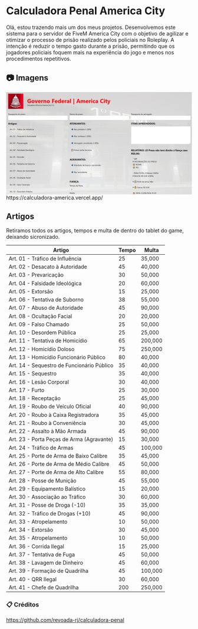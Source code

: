 # Calculadora Penal America City

Olá, estou trazendo mais um dos meus projetos. Desenvolvemos este sistema para o servidor de FiveM America City com o objetivo de agilizar e otimizar o processo de prisão realizado pelos policiais no Roleplay. A intenção é reduzir o tempo gasto durante a prisão, permitindo que os jogadores policiais foquem mais na experiência do jogo e menos nos procedimentos repetitivos.

## 📷 Imagens

<img align="center" src="1.png">
https://calculadora-america.vercel.app/

## Artigos

Retiramos todos os artigos, tempos e multa de dentro do tablet  do game, deixando sicronizado.

|  Artigo | Tempo | Multa |
| ------------- | ------------- | ------------- |
Art. 01 - Tráfico de Influência	| 25 |	35,000
Art. 02 - Desacato à Autoridade	| 45 |	40,000
Art. 03 - Prevaricação	| 30 |	50,000
Art. 04 - Falsidade Ideológica	| 20 |	60,000
Art. 05 - Extorsão	| 15 |	25,000
Art. 06 - Tentativa de Suborno	| 38 |	55,000
Art. 07 - Abuso de Autoridade	| 45 |	90,000
Art. 08 - Ocultação Facial	| 20 |	20,000
Art. 09 - Falso Chamado	| 25 |	50,000
Art. 10 - Desordem Pública	| 25 |	25,000
Art. 11 - Tentativa de Homicídio	| 65 |	200,000
Art. 12 - Homicídio Doloso	| 75 |	250,000
Art. 13 - Homicídio Funcionário Público	| 80 |	40,000
Art. 14 - Sequestro de Funcionário Público	| 35 |	40,000
Art. 15 - Sequestro	| 35 |	40,000
Art. 16 - Lesão Corporal	| 30 |	40,000
Art. 17 - Furto	| 25 |	30,000
Art. 18 - Receptação	| 25 |	45,000
Art. 19 - Roubo de Veículo Oficial	| 40 |	90,000
Art. 20 - Roubo à Caixa Registradora	| 35 |	45,000
Art. 21 - Roubo à Conveniência	| 30 |	45,000
Art. 22 - Assalto à Mão Armada	| 45 |	90,000
Art. 23 - Porta Peças de Arma (Agravante)	| 15 |	30,000
Art. 24 - Tráfico de Armas	| 45 |	100,000
Art. 25 - Porte de Arma de Baixo Calibre	| 35 |	45,000
Art. 26 - Porte de Arma de Médio Calibre	| 45 |	50,000
Art. 27 - Porte de Arma de Alto Calibre	| 55 |	80,000
Art. 28 - Posse de Munição	| 45 |	55,000
Art. 29 - Equipamento Balístico	| 15 |	20,000
Art. 30 - Associação ao Tráfico	| 30 |	60,000
Art. 31 - Posse de Droga (-10)	| 35 |	35,000
Art. 32 - Tráfico de Drogas (+10)	| 45 |	90,000
Art. 33 - Atropelamento	| 10 |	50,000
Art. 34 - Extorsão	| 30 |	45,000
Art. 35 - Atropelamento	| 10 |	50,000
Art. 36 - Corrida Ilegal	| 15 |	25,000
Art. 37 - Tentativa de Fuga	| 45 |	50,000
Art. 38 - Lavagem de Dinheiro	| 45 |	60,000
Art. 39 - Formação de Quadrilha	| 45 |	100,000
Art. 40 - QRR Ilegal	| 30 |	60,000
Art. 41 - Chefe de Quadrilha	| 200 |	250,000



### 📋 Créditos

https://github.com/revoada-rj/calculadora-penal

